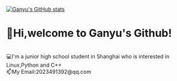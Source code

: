 [![Ganyu's GitHub stats](https://github-readme-stats.vercel.app/api?username=Ganyu2007)](https://github.com/anuraghazra/github-readme-stats)

<h1>👋Hi,welcome to Ganyu's Github!</h1>
<br>💻I'm a junior high school student in Shanghai who is interested in Linux,Python and C++
<br>📫My Email:2023491392@qq.com
